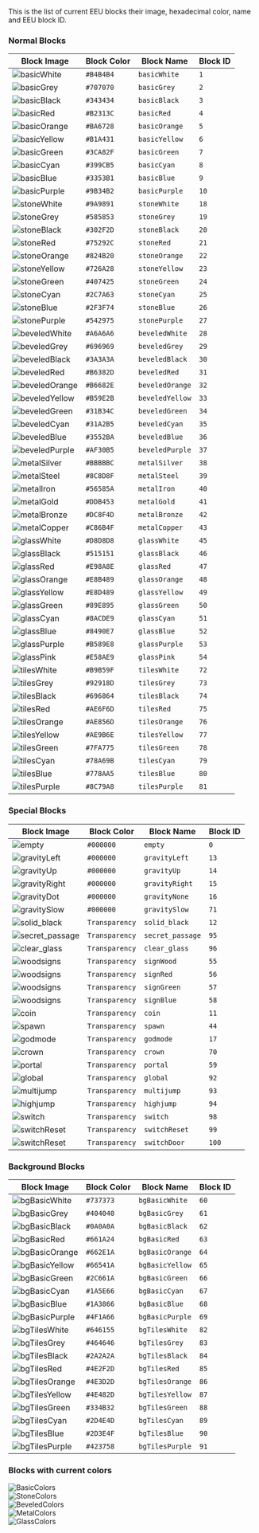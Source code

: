 This is the list of current EEU blocks their image, hexadecimal color, name and EEU block ID.

### <a id="model-blocks">Normal Blocks</a>

| Block Image  | Block Color | Block Name | Block ID
| ----         | -----       | ---------- | ----------
| ![basicWhite](https://github.com/capasha/EEUProtocol/blob/master/images/blocks/basicWhite.png)  | `#B4B4B4`   | `basicWhite` | `1` 
| ![basicGrey](https://github.com/capasha/EEUProtocol/blob/master/images/blocks/basicGrey.png)  | `#707070`   | `basicGrey` | `2` 
| ![basicBlack](https://github.com/capasha/EEUProtocol/blob/master/images/blocks/basicBlack.png)  | `#343434`   | `basicBlack` | `3` 
| ![basicRed](https://github.com/capasha/EEUProtocol/blob/master/images/blocks/basicRed.png)  | `#B2313C`   | `basicRed` | `4` 
| ![basicOrange](https://github.com/capasha/EEUProtocol/blob/master/images/blocks/basicOrange.png)  | `#BA6728`   | `basicOrange` | `5` 
| ![basicYellow](https://github.com/capasha/EEUProtocol/blob/master/images/blocks/basicYellow.png)  | `#B1A431`   | `basicYellow` | `6` 
| ![basicGreen](https://github.com/capasha/EEUProtocol/blob/master/images/blocks/basicGreen.png)  | `#3CA82F`   | `basicGreen` | `7` 
| ![basicCyan](https://github.com/capasha/EEUProtocol/blob/master/images/blocks/basicCyan.png)  | `#399CB5`   | `basicCyan` | `8` 
| ![basicBlue](https://github.com/capasha/EEUProtocol/blob/master/images/blocks/basicBlue.png)  | `#3353B1`   | `basicBlue` | `9` 
| ![basicPurple](https://github.com/capasha/EEUProtocol/blob/master/images/blocks/basicPurple.png)  | `#9B34B2`   | `basicPurple` | `10` 
| ![stoneWhite](https://github.com/capasha/EEUProtocol/blob/master/images/blocks/stoneWhite.png)  | `#9A9891`   | `stoneWhite` | `18` 
| ![stoneGrey](https://github.com/capasha/EEUProtocol/blob/master/images/blocks/stoneGrey.png)  | `#585853`   | `stoneGrey` | `19` 
| ![stoneBlack](https://github.com/capasha/EEUProtocol/blob/master/images/blocks/stoneBlack.png)  | `#302F2D`   | `stoneBlack` | `20` 
| ![stoneRed](https://github.com/capasha/EEUProtocol/blob/master/images/blocks/stoneRed.png)  | `#75292C`   | `stoneRed` | `21` 
| ![stoneOrange](https://github.com/capasha/EEUProtocol/blob/master/images/blocks/stoneOrange.png)  | `#824B20`   | `stoneOrange` | `22` 
| ![stoneYellow](https://github.com/capasha/EEUProtocol/blob/master/images/blocks/stoneYellow.png)  | `#726A28`   | `stoneYellow` | `23` 
| ![stoneGreen](https://github.com/capasha/EEUProtocol/blob/master/images/blocks/stoneGreen.png)  | `#407425`   | `stoneGreen` | `24` 
| ![stoneCyan](https://github.com/capasha/EEUProtocol/blob/master/images/blocks/stoneCyan.png)  | `#2C7A63`   | `stoneCyan` | `25` 
| ![stoneBlue](https://github.com/capasha/EEUProtocol/blob/master/images/blocks/stoneBlue.png)  | `#2F3F74`   | `stoneBlue` | `26` 
| ![stonePurple](https://github.com/capasha/EEUProtocol/blob/master/images/blocks/stonePurple.png)  | `#542975`   | `stonePurple` | `27` 
| ![beveledWhite](https://github.com/capasha/EEUProtocol/blob/master/images/blocks/beveledWhite.png)  | `#A6A6A6`   | `beveledWhite` | `28` 
| ![beveledGrey](https://github.com/capasha/EEUProtocol/blob/master/images/blocks/beveledGrey.png)  | `#696969`   | `beveledGrey` | `29` 
| ![beveledBlack](https://github.com/capasha/EEUProtocol/blob/master/images/blocks/beveledBlack.png)  | `#3A3A3A`   | `beveledBlack` | `30` 
| ![beveledRed](https://github.com/capasha/EEUProtocol/blob/master/images/blocks/beveledRed.png)  | `#B6382D`   | `beveledRed` | `31` 
| ![beveledOrange](https://github.com/capasha/EEUProtocol/blob/master/images/blocks/beveledOrange.png)  | `#B6682E`   | `beveledOrange` | `32` 
| ![beveledYellow](https://github.com/capasha/EEUProtocol/blob/master/images/blocks/beveledYellow.png)  | `#B59E2B`   | `beveledYellow` | `33` 
| ![beveledGreen](https://github.com/capasha/EEUProtocol/blob/master/images/blocks/beveledGreen.png)  | `#31B34C`   | `beveledGreen` | `34` 
| ![beveledCyan](https://github.com/capasha/EEUProtocol/blob/master/images/blocks/beveledCyan.png)  | `#31A2B5`   | `beveledCyan` | `35` 
| ![beveledBlue](https://github.com/capasha/EEUProtocol/blob/master/images/blocks/beveledBlue.png)  | `#3552BA`   | `beveledBlue` | `36` 
| ![beveledPurple](https://github.com/capasha/EEUProtocol/blob/master/images/blocks/beveledPurple.png)  | `#AF30B5`   | `beveledPurple` | `37` 
| ![metalSilver](https://github.com/capasha/EEUProtocol/blob/master/images/blocks/metalSilver.png)  | `#BBBBBC`   | `metalSilver` | `38` 
| ![metalSteel](https://github.com/capasha/EEUProtocol/blob/master/images/blocks/metalSteel.png)  | `#8C8D8F`   | `metalSteel` | `39` 
| ![metalIron](https://github.com/capasha/EEUProtocol/blob/master/images/blocks/metalIron.png)  | `#56585A`   | `metalIron` | `40` 
| ![metalGold](https://github.com/capasha/EEUProtocol/blob/master/images/blocks/metalGold.png)  | `#DDB453`   | `metalGold` | `41` 
| ![metalBronze](https://github.com/capasha/EEUProtocol/blob/master/images/blocks/metalBronze.png)  | `#DC8F4D`   | `metalBronze` | `42` 
| ![metalCopper](https://github.com/capasha/EEUProtocol/blob/master/images/blocks/metalCopper.png)  | `#C86B4F`   | `metalCopper` | `43` 
| ![glassWhite](https://github.com/capasha/EEUProtocol/blob/master/images/blocks/glassWhite.png)  | `#D8D8D8`   | `glassWhite` | `45` 
| ![glassBlack](https://github.com/capasha/EEUProtocol/blob/master/images/blocks/glassBlack.png)  | `#515151`   | `glassBlack` | `46` 
| ![glassRed](https://github.com/capasha/EEUProtocol/blob/master/images/blocks/glassRed.png)  | `#E98A8E`   | `glassRed` | `47` 
| ![glassOrange](https://github.com/capasha/EEUProtocol/blob/master/images/blocks/glassOrange.png)  | `#E8B489`   | `glassOrange` | `48` 
| ![glassYellow](https://github.com/capasha/EEUProtocol/blob/master/images/blocks/glassYellow.png)  | `#E8D489`   | `glassYellow` | `49` 
| ![glassGreen](https://github.com/capasha/EEUProtocol/blob/master/images/blocks/glassGreen.png)  | `#89E895`   | `glassGreen` | `50` 
| ![glassCyan](https://github.com/capasha/EEUProtocol/blob/master/images/blocks/glassCyan.png)  | `#8ACDE9`   | `glassCyan` | `51` 
| ![glassBlue](https://github.com/capasha/EEUProtocol/blob/master/images/blocks/glassBlue.png)  | `#8490E7`   | `glassBlue` | `52` 
| ![glassPurple](https://github.com/capasha/EEUProtocol/blob/master/images/blocks/glassPurple.png)  | `#B589E8`   | `glassPurple` | `53` 
| ![glassPink](https://github.com/capasha/EEUProtocol/blob/master/images/blocks/glassPink.png)  | `#E58AE9`   | `glassPink` | `54` 
| ![tilesWhite](https://github.com/capasha/EEUProtocol/blob/master/images/blocks/tilesWhite.png)  | `#B9B59F`   | `tilesWhite` | `72` 
| ![tilesGrey](https://github.com/capasha/EEUProtocol/blob/master/images/blocks/tilesGrey.png)    | `#92918D`   | `tilesGrey`  | `73` 
| ![tilesBlack](https://github.com/capasha/EEUProtocol/blob/master/images/blocks/tilesBlack.png)  | `#696864`   | `tilesBlack` | `74` 
| ![tilesRed](https://github.com/capasha/EEUProtocol/blob/master/images/blocks/tilesRed.png)  | `#AE6F6D`   | `tilesRed` | `75` 
| ![tilesOrange](https://github.com/capasha/EEUProtocol/blob/master/images/blocks/tilesOrange.png)  | `#AE856D`   | `tilesOrange` | `76` 
| ![tilesYellow](https://github.com/capasha/EEUProtocol/blob/master/images/blocks/tilesYellow.png)  | `#AE9B6E`   | `tilesYellow` | `77` 
| ![tilesGreen](https://github.com/capasha/EEUProtocol/blob/master/images/blocks/tilesGreen.png)  | `#7FA775`   | `tilesGreen` | `78` 
| ![tilesCyan](https://github.com/capasha/EEUProtocol/blob/master/images/blocks/tilesCyan.png)  | `#78A69B`   | `tilesCyan` | `79` 
| ![tilesBlue](https://github.com/capasha/EEUProtocol/blob/master/images/blocks/tilesBlue.png)  | `#778AA5`   | `tilesBlue` | `80` 
| ![tilesPurple](https://github.com/capasha/EEUProtocol/blob/master/images/blocks/tilesPurple.png)  | `#8C79A8`   | `tilesPurple` | `81` 

### <a id="model-blocks">Special Blocks</a>

| Block Image  | Block Color | Block Name | Block ID
| ----         | -----       | ---------- | ----------
| ![empty](https://github.com/capasha/EEUProtocol/blob/master/images/blocks/empty.png)  | `#000000`   | `empty` | `0`  
| ![gravityLeft](https://github.com/capasha/EEUProtocol/blob/master/images/blocks/gravityLeft.png)  | `#000000`   | `gravityLeft` | `13`   
| ![gravityUp](https://github.com/capasha/EEUProtocol/blob/master/images/blocks/gravityUp.png)  | `#000000`   | `gravityUp` | `14` 
| ![gravityRight](https://github.com/capasha/EEUProtocol/blob/master/images/blocks/gravityRight.png)  | `#000000`   | `gravityRight` | `15` 
| ![gravityDot](https://github.com/capasha/EEUProtocol/blob/master/images/blocks/gravityDot.png)  | `#000000`   | `gravityNone` | `16` 
| ![gravitySlow](https://github.com/capasha/EEUProtocol/blob/master/images/blocks/gravitySlow.png)  | `#000000`   | `gravitySlow` | `71` 
| ![solid_black](https://github.com/capasha/EEUProtocol/blob/master/images/blocks/solid_black.png)  | `Transparency`   | `solid_black` | `12` 
| ![secret_passage](https://github.com/capasha/EEUProtocol/blob/master/images/blocks/secret_passage.png)  | `Transparency`   | `secret_passage` | `95` 
| ![clear_glass](https://github.com/capasha/EEUProtocol/blob/master/images/blocks/clear_glass.png)  | `Transparency`   | `clear_glass` | `96` 
| ![woodsigns](https://github.com/capasha/EEUProtocol/blob/master/images/blocks/woodsign.png)  | `Transparency`   | `signWood` | `55` 
| ![woodsigns](https://github.com/capasha/EEUProtocol/blob/master/images/blocks/redsign.png)  | `Transparency`   | `signRed` | `56` 
| ![woodsigns](https://github.com/capasha/EEUProtocol/blob/master/images/blocks/greensign.png)  | `Transparency`   | `signGreen` | `57` 
| ![woodsigns](https://github.com/capasha/EEUProtocol/blob/master/images/blocks/bluesign.png)  | `Transparency`   | `signBlue` | `58` 
| ![coin](https://github.com/capasha/EEUProtocol/blob/master/images/blocks/yellowCoin.png)  | `Transparency`   | `coin` | `11` 
| ![spawn](https://github.com/capasha/EEUProtocol/blob/master/images/blocks/spawnpoint.png)  | `Transparency`   | `spawn` | `44` 
| ![godmode](https://github.com/capasha/EEUProtocol/blob/master/images/blocks/godmode.png)  | `Transparency`   | `godmode` | `17` 
| ![crown](https://github.com/capasha/EEUProtocol/blob/master/images/blocks/crown.png)  | `Transparency`   | `crown` | `70` 
| ![portal](https://github.com/capasha/EEUProtocol/blob/master/images/blocks/portal.png)  | `Transparency`   | `portal` | `59` 
| ![global](https://github.com/capasha/EEUProtocol/blob/master/images/blocks/global.png)  | `Transparency`   | `global` | `92` 
| ![multijump](https://github.com/capasha/EEUProtocol/blob/master/images/blocks/multijump.png)  | `Transparency`   | `multijump` | `93`
| ![highjump](https://github.com/capasha/EEUProtocol/blob/master/images/blocks/highjump.png)  | `Transparency`   | `highjump` | `94`
| ![switch](https://github.com/capasha/EEUProtocol/blob/master/images/blocks/local_switch.png)  | `Transparency`   | `switch` | `98`
| ![switchReset](https://github.com/capasha/EEUProtocol/blob/master/images/blocks/local_reset.png)  | `Transparency`   | `switchReset` | `99`
| ![switchReset](https://github.com/capasha/EEUProtocol/blob/master/images/blocks/local_door.png)  | `Transparency`   | `switchDoor` | `100`

### <a id="model-blocks">Background Blocks</a>

| Block Image  | Block Color | Block Name | Block ID
| ----         | -----       | ---------- | ----------
| ![bgBasicWhite](https://github.com/capasha/EEUProtocol/blob/master/images/blocks/bgBasicWhite.png)  | `#737373`   | `bgBasicWhite` | `60` 
| ![bgBasicGrey](https://github.com/capasha/EEUProtocol/blob/master/images/blocks/bgBasicGrey.png)  | `#404040`   | `bgBasicGrey` | `61` 
| ![bgBasicBlack](https://github.com/capasha/EEUProtocol/blob/master/images/blocks/bgBasicBlack.png)  | `#0A0A0A`   | `bgBasicBlack` | `62` 
| ![bgBasicRed](https://github.com/capasha/EEUProtocol/blob/master/images/blocks/bgBasicRed.png)  | `#661A24`   | `bgBasicRed` | `63` 
| ![bgBasicOrange](https://github.com/capasha/EEUProtocol/blob/master/images/blocks/bgBasicOrange.png)  | `#662E1A`   | `bgBasicOrange` | `64` 
| ![bgBasicYellow](https://github.com/capasha/EEUProtocol/blob/master/images/blocks/bgBasicYellow.png)  | `#66541A`   | `bgBasicYellow` | `65` 
| ![bgBasicGreen](https://github.com/capasha/EEUProtocol/blob/master/images/blocks/bgBasicGreen.png)  | `#2C661A`   | `bgBasicGreen` | `66` 
| ![bgBasicCyan](https://github.com/capasha/EEUProtocol/blob/master/images/blocks/bgBasicCyan.png)  | `#1A5E66`   | `bgBasicCyan` | `67` 
| ![bgBasicBlue](https://github.com/capasha/EEUProtocol/blob/master/images/blocks/bgBasicBlue.png)  | `#1A3866`   | `bgBasicBlue` | `68` 
| ![bgBasicPurple](https://github.com/capasha/EEUProtocol/blob/master/images/blocks/bgBasicPurple.png)  | `#4F1A66`   | `bgBasicPurple` | `69`
| ![bgTilesWhite](https://github.com/capasha/EEUProtocol/blob/master/images/blocks/bgTilesWhite.png)  | `#646155`   | `bgTilesWhite` | `82` 
| ![bgTilesGrey](https://github.com/capasha/EEUProtocol/blob/master/images/blocks/bgTilesGrey.png)  | `#464646`   | `bgTilesGrey` | `83` 
| ![bgTilesBlack](https://github.com/capasha/EEUProtocol/blob/master/images/blocks/bgTilesBlack.png)  | `#2A2A2A`   | `bgTilesBlack` | `84` 
| ![bgTilesRed](https://github.com/capasha/EEUProtocol/blob/master/images/blocks/bgTilesRed.png)  | `#4E2F2D`   | `bgTilesRed` | `85` 
| ![bgTilesOrange](https://github.com/capasha/EEUProtocol/blob/master/images/blocks/bgTilesOrange.png)  | `#4E3D2D`   | `bgTilesOrange` | `86` 
| ![bgTilesYellow](https://github.com/capasha/EEUProtocol/blob/master/images/blocks/bgTilesYellow.png)  | `#4E482D`   | `bgTilesYellow` | `87` 
| ![bgTilesGreen](https://github.com/capasha/EEUProtocol/blob/master/images/blocks/bgTilesGreen.png)  | `#334B32`   | `bgTilesGreen` | `88` 
| ![bgTilesCyan](https://github.com/capasha/EEUProtocol/blob/master/images/blocks/bgTilesCyan.png)  | `#2D4E4D`   | `bgTilesCyan` | `89` 
| ![bgTilesBlue](https://github.com/capasha/EEUProtocol/blob/master/images/blocks/bgTilesBlue.png)  | `#2D3E4F`   | `bgTilesBlue` | `90` 
| ![bgTilesPurple](https://github.com/capasha/EEUProtocol/blob/master/images/blocks/bgTilesPurple.png)  | `#423758`   | `bgTilesPurple` | `91` 

### Blocks with current colors  

![BasicColors](https://github.com/capasha/EEUProtocol/blob/master/images/blocks/basicColors.png)  
![StoneColors](https://github.com/capasha/EEUProtocol/blob/master/images/blocks/stoneColors.png)  
![BeveledColors](https://github.com/capasha/EEUProtocol/blob/master/images/blocks/beveledColors.png)  
![MetalColors](https://github.com/capasha/EEUProtocol/blob/master/images/blocks/metalColors.png)  
![GlassColors](https://github.com/capasha/EEUProtocol/blob/master/images/blocks/glassColors.png)  